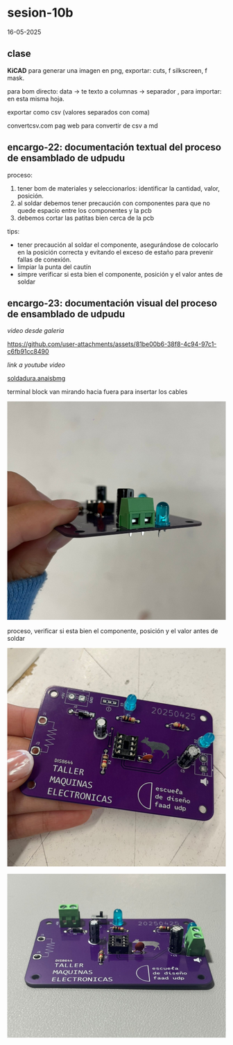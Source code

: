 # sesion-10b

16-05-2025

## clase

**KiCAD**
para generar una imagen en png, exportar: cuts, f silkscreen, f mask.

para bom directo: data → te texto a columnas → separador ,
para importar: en esta misma hoja.

exportar como csv (valores separados con coma)

convertcsv.com pag web para convertir de csv a md

## encargo-22: documentación textual del proceso de ensamblado de udpudu

proceso:

1. tener bom de materiales y seleccionarlos: identificar la cantidad, valor, posición.
2. al soldar debemos tener precaución con componentes para que no quede espacio entre los componentes y la pcb
3. debemos cortar las patitas bien cerca de la pcb

tips: 

- tener precaución al soldar el componente, asegurándose de colocarlo en la posición correcta y evitando el exceso de estaño para prevenir fallas de conexión.
- limpiar la punta del cautín
- simpre verificar si esta bien el componente, posición y el valor antes de soldar

## encargo-23: documentación visual del proceso de ensamblado de udpudu

*video desde galeria*

https://github.com/user-attachments/assets/81be00b6-38f8-4c94-97c1-c6fb91cc8490

*link a youtube video*

[soldadura.anaisbmg](https://youtube.com/shorts/ZTDDUp5fdoA?feature=share)

terminal block van mirando hacia fuera para insertar los cables

![cuidado](https://github.com/Anaisbmg/dis8644-2025-1/blob/main/11-Anaisbmg/sesion-10b/archivos/cuidado.jpeg)

proceso, verificar si esta bien el componente, posición y el valor antes de soldar

![proceso](https://github.com/Anaisbmg/dis8644-2025-1/blob/main/11-Anaisbmg/sesion-10b/archivos/proceso.jpeg)

![pcbfinalizada.anaisbmg](https://github.com/Anaisbmg/dis8644-2025-1/blob/main/11-Anaisbmg/sesion-10b/archivos/apcpudufinalizada.jpeg)

